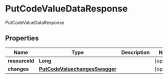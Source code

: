 

# PutCodeValueDataResponse

PutCodeValueDataResponse
## Properties

Name | Type | Description | Notes
------------ | ------------- | ------------- | -------------
**resourceId** | **Long** |  |  [optional]
**changes** | [**PutCodeValuechangesSwagger**](PutCodeValuechangesSwagger.md) |  |  [optional]



